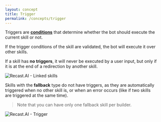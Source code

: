```yaml
---
layout: concept
title: Trigger
permalink: /concepts/trigger
---
```


Triggers are
**<a href="/concepts/condition">conditions</a>**
 that determine whether the bot should execute the current skill or not.

If the trigger conditions of the skill are validated, the bot will execute it over other skills.

If a skill has **no triggers**, it will never be executed by a user input, but only if it is at the end of a redirection by another skill.

![Recast.AI - Linked skills](//cdn.recast.ai/man/recast-ai-linked-skills.png)

Skills with the **fallback** type do not have triggers, as they are automatically triggered when no other skill is, or when an error occurs (like if two skills are triggered at the same time).

> Note that you can have only one fallback skill per builder.

![Recast.AI - Trigger](//cdn.recast.ai/man/recast-ai-trigger-1.png)
